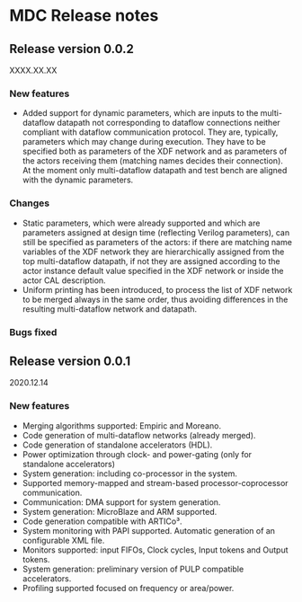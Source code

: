 # MDC Release notes

## Release version 0.0.2
XXXX.XX.XX

### New features
- Added support for dynamic parameters, which are inputs to the multi-dataflow datapath not corresponding to dataflow connections neither compliant with dataflow communication protocol. They are, typically, parameters which may change during execution. They have to be specified both as parameters of the XDF network and as parameters of the actors receiving them (matching names decides their connection). At the moment only multi-dataflow datapath and test bench are aligned with the dynamic parameters.

### Changes
- Static parameters, which were already supported and which are parameters assigned at design time (reflecting Verilog parameters), can still be specified as parameters of the actors: if there are matching name variables of the XDF network they are hierarchically assigned from the top multi-dataflow datapath, if not they are assigned according to the actor instance default value specified in the XDF network or inside the actor CAL description.
- Uniform printing has been introduced, to process the list of XDF network to be merged always in the same order, thus avoiding differences in the resulting multi-dataflow network and datapath.

### Bugs fixed
 

## Release version 0.0.1
2020.12.14

### New features
- Merging algorithms supported: Empiric and Moreano.
- Code generation of multi-dataflow networks (already merged).
- Code generation of standalone accelerators (HDL).
- Power optimization through clock- and power-gating (only for standalone accelerators)
- System generation: including co-processor in the system.
- Supported memory-mapped and stream-based processor-coprocessor communication.
- Communication: DMA support for system generation.
- System generation: MicroBlaze and ARM supported.
- Code generation compatible with ARTICo³.
- System monitoring with PAPI supported. Automatic generation of an configurable XML file.
- Monitors supported: input FIFOs, Clock cycles, Input tokens and Output tokens.
- System generation: preliminary version of PULP compatible accelerators.
- Profiling supported focused on frequency or area/power.

